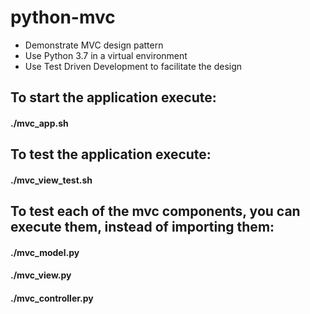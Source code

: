 # python-mvc
* Demonstrate MVC design pattern 
* Use Python 3.7 in a virtual environment
* Use Test Driven Development to facilitate the design

## To start the application execute:

#### ./mvc_app.sh

## To test the application execute:

#### ./mvc_view_test.sh

## To test each of the mvc components, you can execute them, instead of importing them:

#### ./mvc_model.py
#### ./mvc_view.py
#### ./mvc_controller.py
